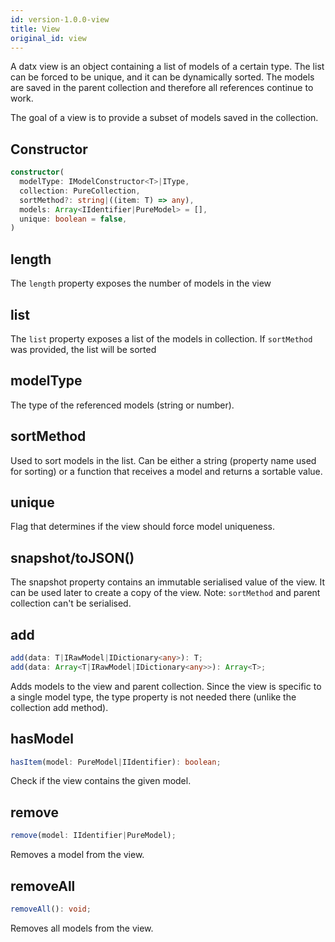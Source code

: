```yaml
---
id: version-1.0.0-view
title: View
original_id: view
---
```


A datx view is an object containing a list of models of a certain type. The list can be forced to be unique, and it can be dynamically sorted. The models are saved in the parent collection and therefore all references continue to work.

The goal of a view is to provide a subset of models saved in the collection.

## Constructor

```typescript
constructor(
  modelType: IModelConstructor<T>|IType,
  collection: PureCollection,
  sortMethod?: string|((item: T) => any),
  models: Array<IIdentifier|PureModel> = [],
  unique: boolean = false,
)
```

## length

The `length` property exposes the number of models in the view

## list

The `list` property exposes a list of the models in collection. If `sortMethod` was provided, the list will be sorted

## modelType

The type of the referenced models (string or number).

## sortMethod

Used to sort models in the list. Can be either a string (property name used for sorting) or a function that receives a model and returns a sortable value.

## unique

Flag that determines if the view should force model uniqueness.

## snapshot/toJSON()

The snapshot property contains an immutable serialised value of the view. It can be used later to create a copy of the view. Note: `sortMethod` and parent collection can't be serialised.

## add

```typescript
add(data: T|IRawModel|IDictionary<any>): T;
add(data: Array<T|IRawModel|IDictionary<any>>): Array<T>;
```

Adds models to the view and parent collection. Since the view is specific to a single model type, the type property is not needed there (unlike the collection add method).

## hasModel

```typescript
hasItem(model: PureModel|IIdentifier): boolean;
```

Check if the view contains the given model.

## remove

```typescript
remove(model: IIdentifier|PureModel);
```

Removes a model from the view.

## removeAll

```typescript
removeAll(): void;
```

Removes all models from the view.

